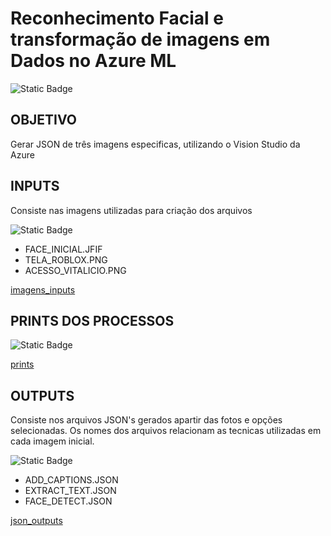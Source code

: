 # Reconhecimento Facial e transformação de imagens em Dados no Azure ML

![Static Badge](https://img.shields.io/badge/-DESAFIO_DE_PROJETO-blue)


## OBJETIVO

Gerar JSON de três imagens especificas, utilizando o Vision Studio da Azure

## INPUTS

Consiste nas imagens utilizadas para criação dos arquivos 

![Static Badge](https://img.shields.io/badge/IMAGENS-8A2BE2)

- FACE_INICIAL.JFIF
- TELA_ROBLOX.PNG
- ACESSO_VITALICIO.PNG

[imagens_inputs](https://github.com/nanninha/reconhecimento_imagem/tree/main/inputs?ref_type=heads)

## PRINTS DOS PROCESSOS

![Static Badge](https://img.shields.io/badge/PRINT%PROCESSO-8A2BE2)



[prints](https://gitlab.pbh.gov.br/projetos-astis/data-mart/dm-matmed/-/tree/main/img?ref_type=heads)

## OUTPUTS

Consiste nos arquivos JSON's gerados apartir das fotos e opções selecionadas. Os nomes dos arquivos relacionam as tecnicas utilizadas em cada imagem inicial.

![Static Badge](https://img.shields.io/badge/JSON-8A2BE2)

- ADD_CAPTIONS.JSON
- EXTRACT_TEXT.JSON
- FACE_DETECT.JSON

[json_outputs](https://github.com/nanninha/reconhecimento_imagem/tree/main/outputs?ref_type=heads)

